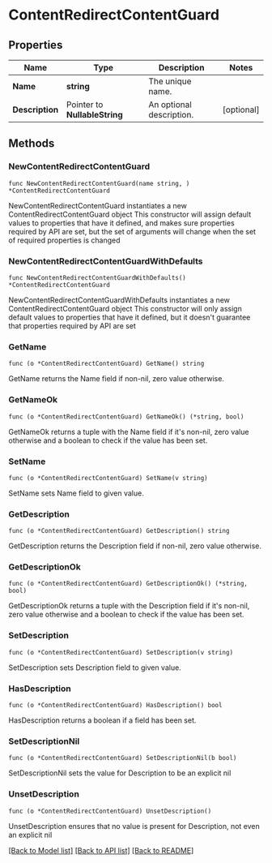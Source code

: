 # ContentRedirectContentGuard

## Properties

Name | Type | Description | Notes
------------ | ------------- | ------------- | -------------
**Name** | **string** | The unique name. | 
**Description** | Pointer to **NullableString** | An optional description. | [optional] 

## Methods

### NewContentRedirectContentGuard

`func NewContentRedirectContentGuard(name string, ) *ContentRedirectContentGuard`

NewContentRedirectContentGuard instantiates a new ContentRedirectContentGuard object
This constructor will assign default values to properties that have it defined,
and makes sure properties required by API are set, but the set of arguments
will change when the set of required properties is changed

### NewContentRedirectContentGuardWithDefaults

`func NewContentRedirectContentGuardWithDefaults() *ContentRedirectContentGuard`

NewContentRedirectContentGuardWithDefaults instantiates a new ContentRedirectContentGuard object
This constructor will only assign default values to properties that have it defined,
but it doesn't guarantee that properties required by API are set

### GetName

`func (o *ContentRedirectContentGuard) GetName() string`

GetName returns the Name field if non-nil, zero value otherwise.

### GetNameOk

`func (o *ContentRedirectContentGuard) GetNameOk() (*string, bool)`

GetNameOk returns a tuple with the Name field if it's non-nil, zero value otherwise
and a boolean to check if the value has been set.

### SetName

`func (o *ContentRedirectContentGuard) SetName(v string)`

SetName sets Name field to given value.


### GetDescription

`func (o *ContentRedirectContentGuard) GetDescription() string`

GetDescription returns the Description field if non-nil, zero value otherwise.

### GetDescriptionOk

`func (o *ContentRedirectContentGuard) GetDescriptionOk() (*string, bool)`

GetDescriptionOk returns a tuple with the Description field if it's non-nil, zero value otherwise
and a boolean to check if the value has been set.

### SetDescription

`func (o *ContentRedirectContentGuard) SetDescription(v string)`

SetDescription sets Description field to given value.

### HasDescription

`func (o *ContentRedirectContentGuard) HasDescription() bool`

HasDescription returns a boolean if a field has been set.

### SetDescriptionNil

`func (o *ContentRedirectContentGuard) SetDescriptionNil(b bool)`

 SetDescriptionNil sets the value for Description to be an explicit nil

### UnsetDescription
`func (o *ContentRedirectContentGuard) UnsetDescription()`

UnsetDescription ensures that no value is present for Description, not even an explicit nil

[[Back to Model list]](../README.md#documentation-for-models) [[Back to API list]](../README.md#documentation-for-api-endpoints) [[Back to README]](../README.md)


